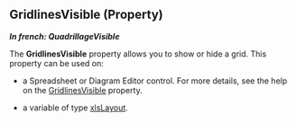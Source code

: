 
## GridlinesVisible (Property)

***In french: QuadrillageVisible***
	



<a name="XUse"></a>
<a name="Use"></a>
<a name="description"></a>
The **GridlinesVisible** property allows you to show or hide a grid. This property can be used on:

- a Spreadsheet or Diagram Editor control. For more details, see the help on the [GridlinesVisible](../Proprietes/1000023117.md) property.

- a variable of type [xlsLayout](../WDLang5/1000023139.md).




